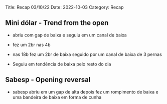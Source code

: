 Title: Recap 03/10/22
Date: 2022-10-03
Category: Recap

## Mini dólar - Trend from the open

* abriu com gap de baixa  e seguiu em  um canal de baixa

* fez um 2br nas 4b

* nas 18b fez um 2br de baixa seguido por um canal de baixa de 3 pernas

* Seguiu em tendência de baixa pelo resto do dia

## Sabesp - Opening reversal

* sabesp abriu em um gap de alta depois fez um rompimento de baixa e uma bandeira de baixa em forma de cunha
